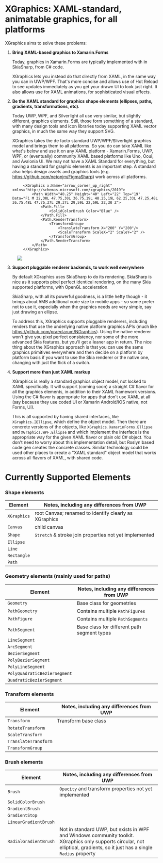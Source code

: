 # XGraphics: XAML-standard, animatable graphics, for all platforms

XGraphics aims to solve these problems:

1. **Bring XAML-based graphics to Xamarin.Forms**

   Today, graphics in Xamarin.Forms are typically implemented with in SkiaSharp, from C# code.

   XGraphics lets you instead do that directly from XAML, in the same way you can in UWP/WPF.
   That's more concise and allows use of Hot Reload to see updates immediately as you get your drawn UI to look just right. It also allows use for XAML animations, for sophisticated visual effects.

2. **Be the XAML standard for graphics shape elements (ellipses, paths, gradients, transformations, etc).**
 
   Today UWP, WPF, and Silverlight all use very similar, but slightly different, graphics elements.
   Still, those form something of a standard, with many design tools and icon libraries today supporting XAML
   vector graphics, in much the same way they support SVG.

   XGraphics takes the de facto standard UWP/WPF/Sliverlight graphics model and brings them to all platforms.
   So you do can take XAML like what's below and use it on any XAML platform - Xamarin.Forms, UWP, WPF, or (eventually) community XAML based platforms like Uno, Ooui, and Avalonia UI. We may not have a XAML Standard for everything, but having a standard for graphic elements is an important step. A standard also helps design assets and graphics tools (e.g. https://github.com/netonjm/FigmaSharp) work across all platforms.

   ```
        <XGraphics x:Name="arrow_corner_up_right" xmlns="http://schemas.microsoft.com/xgraphics/2019">
            <Path Width="40.25" Height="40" Left="22" Top="19" Data="F1 M 22,30L 47.75,30L 36.75,19L 48.25,19L 62.25,33L 47.25,48L 36.75,48L 47.75,37L 29,37L 29,59L 22,59L 22,30 Z">
                <Path.Fill>
                    <SolidColorBrush Color="Blue" />
                </Path.Fill>
                <Path.RenderTransform>
                    <TransformGroup>
                        <TranslateTransform X="200" Y="200"/>
                        <ScaleTransform ScaleX="2" ScaleY="2" />
                    </TransformGroup>
                </Path.RenderTransform>
            </Path>
        </XGraphics>
    ```

<img style="padding-left:40px" src="Media/arrow-corner-up-right.png">

3. **Support pluggable renderer backends, to work well everywhere**

   By default XGraphics uses SkiaSharp to do its rendering. SkiaSharp is nice as it supports pixel perfect identical rendering, on the many Skia supported platforms, with OpenGL acceleration.

   SkiaSharp, with all its powerful goodness, is a little hefty though - it brings about 5MB additional code size to mobile apps - so some prefer not to use it,
   especially when the graphics needs are very simple, say just drawing an ellipse.

   To address this, XGraphics supports pluggable renderers, including renders that use the underlying native platform graphics APIs (much like https://github.com/praeclarum/NGraphics). Using the native renderer won't give you pixel perfect consistency, nor some of the more advanced Skia features, but you'll get a leaner
   app in return. The nice thing about the XGraphics approach is that you can use the same graphics primitives everywhere and then decide on a platform by
   platform basis if you want to use the Skia renderer or the native one, changing with just the flick of a switch.

4. **Support more than just XAML markup**

   XGraphics is really a standard graphics object model, not locked to XAML specifically. It will support (coming soon) a straight C# flavor for all the graphics elements, in addition to their XAML framework versions. Using the C# flavor is appropriate for apps that don't use XAML at all (say because they use coded UI
   or Xamarin Android/iOS native, not Forms, UI).

   This is all supported by having shared interfaces, like `XGraphics.IEllipse`, which define the object model. Then there are concrete versions of the objects,
   like `XGraphics.XamarinForms.Ellipse` and `XGraphics.WPF.Ellipse` and which implement the interface is the appropriate way for the given XAML flavor or plain old C# object. You don't need to worry about this implementation detail, but Roslyn based code gen creates the concrete classes. Similar technology could be used other places to create a "XAML standard" object model that works across all flavors of XAML, with shared code.

# Currently Supported Elements

### Shape elements

| Element     | Notes, including any differences from UWP |
| ----------- | ----------- |
| `XGraphics`      | root Canvas; renamed to identify clearly as XGraphics |
| `Canvas`   | child canvas |
| `Shape`  | `Stretch` & stroke join properties not yet implemented |
| `Ellipse`  |  |
| `Line`  | |
| `Rectangle`  | |
| `Path`  | |

### Geometry elements (mainly used for paths)
| Element | Notes, including any differences from UWP |
| ----------- | ----------- |
| `Geometry` | Base class for geometries |
| `PathGeometry`  | Contains multiple `PathFigures` |
| `PathFigure`   | Contains multiple `PathSegments` |
| `PathSegment`   | Base class for different path segment types |
| `LineSegment`   | |
| `ArcSegment` | |
| `BezierSegment`   | |
| `PolyBezierSegment`   | |
| `PolyLineSegment`   | |
| `PolyQuadraticBezierSegment`   | |
| `QuadraticBezierSegment` | |

### Transform elements
| Element | Notes, including any differences from UWP |
| ----------- | ----------- |
| `Transform` | Transform base class |
| `RotateTransform`  | |
| `ScaleTransform`   | |
| `TranslateTransform`   | |
| `TransformGroup`   | |

### Brush elements
| Element | Notes, including any differences from UWP |
| ----------- | ----------- |
| `Brush` | `Opacity` and transform properties not yet implemented |
| `SolidColorBrush`  | |
| `GradientBrush`   | |
| `GradientStop`   | |
| `LinearGradientBrush`   | |
| `RadialGradientBrush`   | Not in standard UWP, but exists in WPF and Windows community toolkit. XGraphics only supports circular, not elliptical, gradients, so it just has a single `Radius` property |

